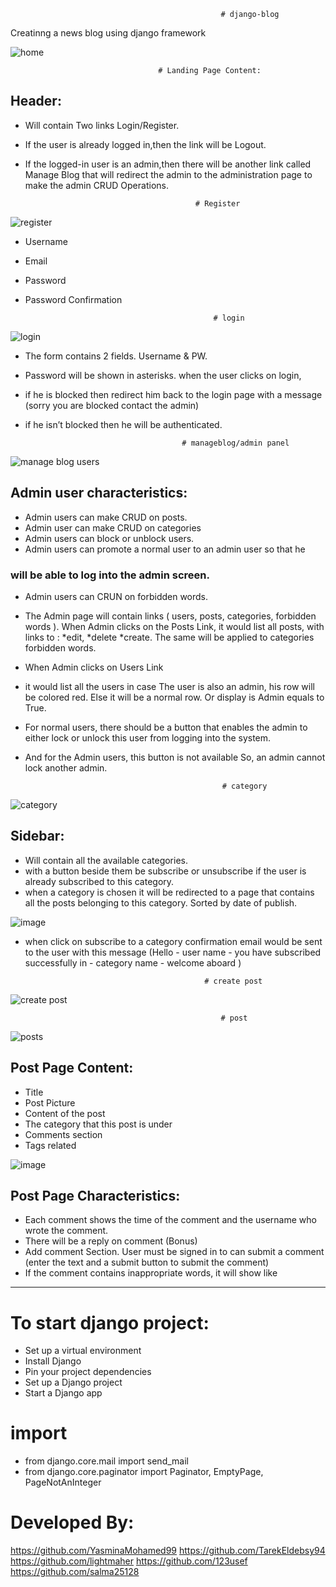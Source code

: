                                                    # django-blog
Creatinng a news blog using django framework


![home](https://user-images.githubusercontent.com/71194059/154836972-59cdf89e-278e-4ae9-b774-912bcb43500f.png)

                                     # Landing Page Content:
## Header:
* Will contain Two links Login/Register. 
* If the user is already logged in,then the link will be Logout.
* If the logged-in user is an admin,then there will be another link called Manage Blog that will redirect
    the admin to the administration page to make the admin CRUD Operations.


                                            # Register
                                            
![register](https://user-images.githubusercontent.com/71194059/154838364-c8814cb1-d740-4d99-bfd9-f6b2df6e7462.png)
* Username
* Email
* Password
* Password Confirmation

                                                # login
                                                
![login](https://user-images.githubusercontent.com/71194059/154838330-706e5d56-df5c-4dc0-96fd-1ed0d6336f2e.png)
* The form contains 2 fields. Username & PW.
* Password will be shown in asterisks. when the user clicks on login, 
* if he is blocked then redirect him back to the login page with a message (sorry you are blocked contact the admin)
* if he isn’t blocked then he will be authenticated.

                                         # manageblog/admin panel 
                                         
![manage blog users](https://user-images.githubusercontent.com/71194059/154838030-a9c0881c-81d8-4cc0-ac41-c6bd719f9522.png)

## Admin user characteristics:
* Admin users can make CRUD on posts.
* Admin user can make CRUD on categories
* Admin users can block or unblock users.
* Admin users can promote a normal user to an admin user so that he

### will be able to log into the admin screen.
* Admin users can CRUN on forbidden words.
* The Admin page will contain links
( users, posts, categories, forbidden words ).
When Admin clicks on the Posts Link, it would list all posts, with links to :
 *edit, 
 *delete 
 *create.
The same will be applied to categories 
forbidden words.


* When Admin clicks on Users Link
* it would list all the users 
  in case The user is also an admin, his row will be colored red. Else it will be a normal row. Or display is Admin equals to True.
* For normal users, there should be a button that enables the admin to either lock or unlock this user from logging into the system. 
* And for the Admin users, this button is not available So, an admin cannot lock another admin.

                                                  # category
                                                  
![category](https://user-images.githubusercontent.com/71194059/154838291-a44d73b7-0ee7-4f98-a867-b449dc124d42.png)

## Sidebar:
* Will contain all the available categories.
* with a button beside them be subscribe or unsubscribe if the user is already subscribed to this category.
* when a category is chosen it will be redirected to a page that contains all the posts belonging to this category. Sorted by date of publish.


![image](https://user-images.githubusercontent.com/71194059/154839060-7f91d834-2034-4370-99b3-630bcfc621f8.png)

* when click on subscribe to a category confirmation email would be sent to the user with this message
(Hello - user name - you have subscribed successfully in - category name - welcome aboard )

                                              # create post

![create post](https://user-images.githubusercontent.com/71194059/154838807-a24d5616-d594-4a33-a772-c243ca7f8580.png)

                                                   # post
                                                   
![posts](https://user-images.githubusercontent.com/71194059/154838830-17c010ff-6443-4750-b48a-d6b4fad6ed51.png)

## Post Page Content:
* Title
* Post Picture
* Content of the post
* The category that this post is under
* Comments section
* Tags related

![image](https://user-images.githubusercontent.com/71194059/154840312-beafc690-190a-4066-b7cf-1949d5b97543.png)

## Post Page Characteristics:
* Each comment shows the time of the comment and the username who wrote the comment.
* There will be a reply on comment (Bonus)
* Add comment Section. User must be signed in to can submit a comment (enter the text and a submit button to submit the comment)
* If the comment contains inappropriate words, it will show like
******
# To start django project:

* Set up a virtual environment
* Install Django
* Pin your project dependencies
* Set up a Django project
* Start a Django app

# import 

* from django.core.mail import send_mail
* from django.core.paginator import Paginator, EmptyPage, PageNotAnInteger

# Developed By:
https://github.com/YasminaMohamed99
https://github.com/TarekEldebsy94
https://github.com/lightmaher
https://github.com/123usef
https://github.com/salma25128
